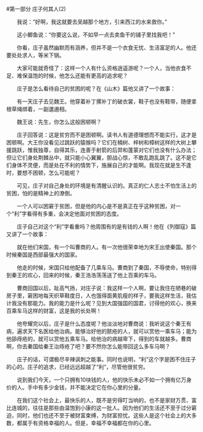 #第一部分 庄子何其人(2)

　　我说：“好啊，我这就要去吴越那个地方，引来西江的水来救你。”

　　这小鲫鱼说：“你要这么说，不如早一点去卖鱼干的铺子里找我吧！”

　　你看，庄子虽然幽默而有涵养，但并不是一个衣食无忧、生活富足的人。他还要处处求人，等米下锅。

　　大家可能就奇怪了：这样一个人有什么资格逍遥游呢？一个人，当他衣食不足、难保温饱的时候，他怎么还能有更高的追求呢？

　　庄子是怎么看待自己的贫困的呢？在《山木》篇他又讲了一个故事：

　　有一天庄子去见魏王。他穿着补丁摞补丁的破衣裳，鞋子也没有鞋带，随便拿根草绳绑着，一副邋遢相。

　　魏王说：先生，你怎么这般困顿啊？

　　庄子回答说：这是贫穷而不是困顿啊。读书人有道德理想而不能实行，这才是困顿啊。大王你没看见过跳跃的猿猴吗？它们在楠树、梓树和樟树这样的大树上攀援跳跃，惟我独尊，自得其乐，连善于射箭的后羿和蓬蒙对它们也没有什么办法；但让它们身处荆棘丛中，就只能小心翼翼，胆战心惊，不敢乱跑乱跳了。这不是它们身体不灵便，而是处在不利的情势下，施展自己的才能啊。我现在就是生不逢时，要想不困顿，怎么可能呢？

　　可见，庄子对自己身处的环境是有清醒认识的。真正的仁人志士不怕生活上的贫困，怕的是精神上的潦倒。

　　一个人可以困窘于贫困，但是他的内心是不是真正在乎这种贫困，对一个“利”字看得有多重，会决定他面对贫困的态度。

　　庄子自己对这个“利”字看重吗？他周围有的是有钱的人啊！他在《列御寇》篇又讲了一个故事：

　　就在他们宋国，有一个叫曹商的人。有一次他很荣幸地为宋王出使秦国。那个时候秦国是西部最强大的国家。

　　他走的时候，宋国只给他配备了几乘车马。曹商到了秦国，不辱使命，特别得到秦王的欢心，回来的时候，秦王浩浩荡荡送了他上百乘的车马。

　　曹商回国以后，趾高气扬，对庄子说：我这样一个人啊，要让我住在陋巷的破房子里，窘困地每天织草鞋度日，人也饿得面黄肌瘦的样子，要我这样生活，我估计我没有那能力。我的能力是什么呢？见到大国强国的国君，讨得他的欢心，换来百乘车马这样的财富，这是我的长处啊！

　　他夸耀完以后，庄子是什么态度呢？他淡淡地对曹商说：我听说这个秦王有病，遍求天下名医给他治病。能够治好他的脓疮的人，就可以赏他一乘车马；能为他舔痔疮的，就可以赏他五乘车马。给他治的病越卑下，得到的车就越多。曹商啊，你去秦国给秦王治痔疮了吧？要不然你怎么能带回这么多车马啊？

　　庄子的话，可谓极尽辛辣讽刺之能事。同时也说明，“利”这个字是困不住庄子的心的。庄子的追求，已经远远超越了“利”，尽管他很贫穷。

　　说到我们今天，一个只拥有10块钱的人，他的快乐未必不如一个拥有亿万身价的人。手中有多少金钱，并不能决定它在你心里的分量。

　　在我们这个社会上，最快乐的人，既不是穷得叮当响的，也不是家财万贯、富比连城的，往往是那些由温饱到小康的这一批人。因为他们的生活还不至于过分窘迫，同时，他们也还不至于被财富束缚，为财富担忧。这些人是这个社会上的大多数，都属于有资格幸福的人。但是，幸福不幸福都在你的心里。 